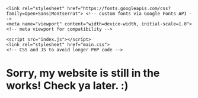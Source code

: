 <html>

<head>
    <title>Kyttarikos</title>

    <link rel="stylesheet" href="https://fonts.googleapis.com/css?family=Open+Sans|Montserrat"> <!-- custom fonts via Google Fonts API -->
    <meta name="viewport" content="width=device-width, initial-scale=1.0"> <!-- meta viewport for compatibility -->

    <script src="index.js"></script>
    <link rel="stylesheet" href="main.css">
    <!-- CSS and JS to avoid longer PHP code -->
</head>

<body>
    <h1>Sorry, my website is still in the works! Check ya later. :)</h1>
</body>

</html>
